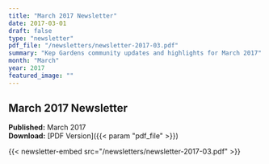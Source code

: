 ```yaml
---
title: "March 2017 Newsletter"
date: 2017-03-01
draft: false
type: "newsletter"
pdf_file: "/newsletters/newsletter-2017-03.pdf"
summary: "Kep Gardens community updates and highlights for March 2017"
month: "March"
year: 2017
featured_image: ""
---
```


## March 2017 Newsletter

**Published:** March 2017  
**Download:** [PDF Version]({{< param "pdf_file" >}})

{{< newsletter-embed src="/newsletters/newsletter-2017-03.pdf" >}}
